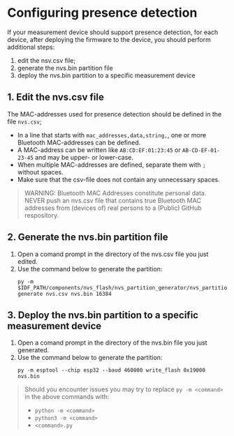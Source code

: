 # Configuring presence detection

If your measurement device should support presence detection, for each device, after deploying the firmware to the device, you should perform additional steps:

1. edit the nsv.csv file;
2. generate the nvs.bin partition file
3. deploy the nvs.bin partition to a specific measurement device

## 1. Edit the nvs.csv file

The MAC-addresses used for presence detection should be defined in the file `nvs.csv`;

- In a line that starts with `mac_addresses,data,string,`, one or more Bluetooth MAC-addresses can be defined.
- A MAC-address can be written like `AB:CD:EF:01:23:45` or `AB-CD-EF-01-23-45` and may be upper- or lower-case.
- When multiple MAC-addresses are defined, separate them with `;` without spaces.
- Make sure that the csv-file does not contain any unnecessary spaces.

> WARNING: Bluetooth MAC Addresses constitute personal data. NEVER push an nvs.csv file that contains true Bluetooth MAC addresses from (devices of) real persons to a (Public) GitHub respository.

## 2. Generate the nvs.bin partition file

1. Open a comand prompt in the directory of the nvs.csv file you just edited.
2. Use the command below to generate the partition:
    ```shell
    py -m $IDF_PATH/components/nvs_flash/nvs_partition_generator/nvs_partition_gen generate nvs.csv nvs.bin 16384
    ```
## 3. Deploy the nvs.bin partition to a specific measurement device

1. Open a comand prompt in the directory of the nvs.bin file you just generated.
2. Use the command below to generate the partition:
    ```shell
    py -m esptool --chip esp32 --baud 460800 write_flash 0x19000 nvs.bin
    ```
> Should you encounter issues you may try to replace `py -m <command>` in the above commands with:
>
> - `python -m <command>` 
> - `python3 -m <command>`
> - `<command>.py`